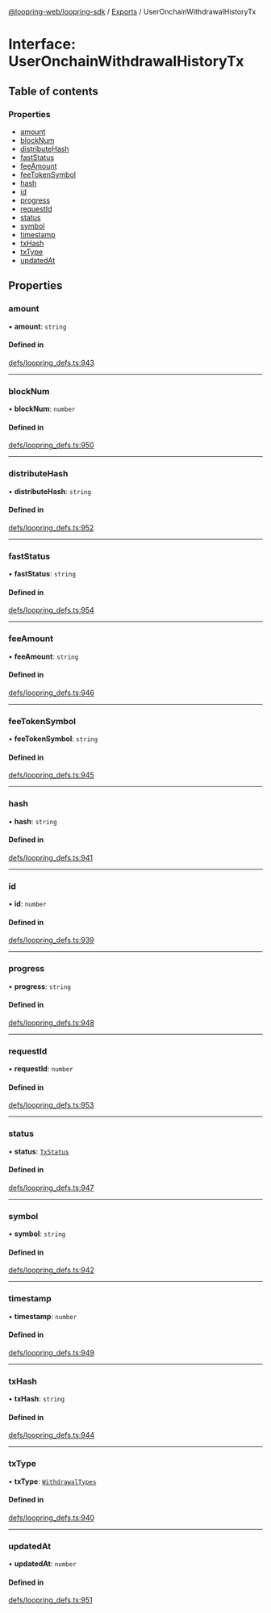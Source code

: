 [@loopring-web/loopring-sdk](../README.md) / [Exports](../modules.md) / UserOnchainWithdrawalHistoryTx

# Interface: UserOnchainWithdrawalHistoryTx

## Table of contents

### Properties

- [amount](UserOnchainWithdrawalHistoryTx.md#amount)
- [blockNum](UserOnchainWithdrawalHistoryTx.md#blocknum)
- [distributeHash](UserOnchainWithdrawalHistoryTx.md#distributehash)
- [fastStatus](UserOnchainWithdrawalHistoryTx.md#faststatus)
- [feeAmount](UserOnchainWithdrawalHistoryTx.md#feeamount)
- [feeTokenSymbol](UserOnchainWithdrawalHistoryTx.md#feetokensymbol)
- [hash](UserOnchainWithdrawalHistoryTx.md#hash)
- [id](UserOnchainWithdrawalHistoryTx.md#id)
- [progress](UserOnchainWithdrawalHistoryTx.md#progress)
- [requestId](UserOnchainWithdrawalHistoryTx.md#requestid)
- [status](UserOnchainWithdrawalHistoryTx.md#status)
- [symbol](UserOnchainWithdrawalHistoryTx.md#symbol)
- [timestamp](UserOnchainWithdrawalHistoryTx.md#timestamp)
- [txHash](UserOnchainWithdrawalHistoryTx.md#txhash)
- [txType](UserOnchainWithdrawalHistoryTx.md#txtype)
- [updatedAt](UserOnchainWithdrawalHistoryTx.md#updatedat)

## Properties

### amount

• **amount**: `string`

#### Defined in

[defs/loopring_defs.ts:943](https://github.com/Loopring/loopring_sdk/blob/d5fca11/src/defs/loopring_defs.ts#L943)

___

### blockNum

• **blockNum**: `number`

#### Defined in

[defs/loopring_defs.ts:950](https://github.com/Loopring/loopring_sdk/blob/d5fca11/src/defs/loopring_defs.ts#L950)

___

### distributeHash

• **distributeHash**: `string`

#### Defined in

[defs/loopring_defs.ts:952](https://github.com/Loopring/loopring_sdk/blob/d5fca11/src/defs/loopring_defs.ts#L952)

___

### fastStatus

• **fastStatus**: `string`

#### Defined in

[defs/loopring_defs.ts:954](https://github.com/Loopring/loopring_sdk/blob/d5fca11/src/defs/loopring_defs.ts#L954)

___

### feeAmount

• **feeAmount**: `string`

#### Defined in

[defs/loopring_defs.ts:946](https://github.com/Loopring/loopring_sdk/blob/d5fca11/src/defs/loopring_defs.ts#L946)

___

### feeTokenSymbol

• **feeTokenSymbol**: `string`

#### Defined in

[defs/loopring_defs.ts:945](https://github.com/Loopring/loopring_sdk/blob/d5fca11/src/defs/loopring_defs.ts#L945)

___

### hash

• **hash**: `string`

#### Defined in

[defs/loopring_defs.ts:941](https://github.com/Loopring/loopring_sdk/blob/d5fca11/src/defs/loopring_defs.ts#L941)

___

### id

• **id**: `number`

#### Defined in

[defs/loopring_defs.ts:939](https://github.com/Loopring/loopring_sdk/blob/d5fca11/src/defs/loopring_defs.ts#L939)

___

### progress

• **progress**: `string`

#### Defined in

[defs/loopring_defs.ts:948](https://github.com/Loopring/loopring_sdk/blob/d5fca11/src/defs/loopring_defs.ts#L948)

___

### requestId

• **requestId**: `number`

#### Defined in

[defs/loopring_defs.ts:953](https://github.com/Loopring/loopring_sdk/blob/d5fca11/src/defs/loopring_defs.ts#L953)

___

### status

• **status**: [`TxStatus`](../enums/TxStatus.md)

#### Defined in

[defs/loopring_defs.ts:947](https://github.com/Loopring/loopring_sdk/blob/d5fca11/src/defs/loopring_defs.ts#L947)

___

### symbol

• **symbol**: `string`

#### Defined in

[defs/loopring_defs.ts:942](https://github.com/Loopring/loopring_sdk/blob/d5fca11/src/defs/loopring_defs.ts#L942)

___

### timestamp

• **timestamp**: `number`

#### Defined in

[defs/loopring_defs.ts:949](https://github.com/Loopring/loopring_sdk/blob/d5fca11/src/defs/loopring_defs.ts#L949)

___

### txHash

• **txHash**: `string`

#### Defined in

[defs/loopring_defs.ts:944](https://github.com/Loopring/loopring_sdk/blob/d5fca11/src/defs/loopring_defs.ts#L944)

___

### txType

• **txType**: [`WithdrawalTypes`](../enums/WithdrawalTypes.md)

#### Defined in

[defs/loopring_defs.ts:940](https://github.com/Loopring/loopring_sdk/blob/d5fca11/src/defs/loopring_defs.ts#L940)

___

### updatedAt

• **updatedAt**: `number`

#### Defined in

[defs/loopring_defs.ts:951](https://github.com/Loopring/loopring_sdk/blob/d5fca11/src/defs/loopring_defs.ts#L951)
